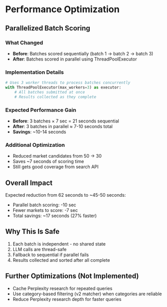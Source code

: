 # Performance Optimization

## Parallelized Batch Scoring

### What Changed
- **Before**: Batches scored sequentially (batch 1 → batch 2 → batch 3)
- **After**: Batches scored in parallel using ThreadPoolExecutor

### Implementation Details
```python
# Uses 3 worker threads to process batches concurrently
with ThreadPoolExecutor(max_workers=3) as executor:
    # All batches submitted at once
    # Results collected as they complete
```

### Expected Performance Gain
- **Before**: 3 batches × 7 sec = 21 seconds sequential
- **After**: 3 batches in parallel ≈ 7-10 seconds total
- **Savings**: ~10-14 seconds

### Additional Optimization
- Reduced market candidates from 50 → 30
- Saves ~7 seconds of scoring time
- Still gets good coverage from search API

## Overall Impact
Expected reduction from 62 seconds to ~45-50 seconds:
- Parallel batch scoring: -10 sec
- Fewer markets to score: -7 sec
- Total savings: ~17 seconds (27% faster)

## Why This Is Safe
1. Each batch is independent - no shared state
2. LLM calls are thread-safe
3. Fallback to sequential if parallel fails
4. Results collected and sorted after all complete

## Further Optimizations (Not Implemented)
- Cache Perplexity research for repeated queries
- Use category-based filtering (v2 matcher) when categories are reliable
- Reduce Perplexity research depth for faster queries
